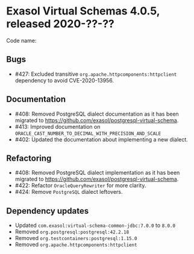 # Exasol Virtual Schemas 4.0.5, released 2020-??-??

Code name: 

## Bugs

* #427: Excluded transitive `org.apache.httpcomponents:httpclient` dependency to avoid CVE-2020-13956.

## Documentation

* #408: Removed PostgreSQL dialect documentation as it has been migrated to https://github.com/exasol/postgresql-virtual-schema.
* #413: Improved documentation on `ORACLE_CAST_NUMBER_TO_DECIMAL_WITH_PRECISION_AND_SCALE`
* #402: Updated the documentation about implementing a new dialect.

## Refactoring

* #408: Removed PostgreSQL dialect implementation as it has been migrated to https://github.com/exasol/postgresql-virtual-schema.
* #422: Refactor `OracleQueryRewriter` for more clarity.
* #424: Remove `PostgreSQL` dialect leftovers.

## Dependency updates

* Updated `com.exasol:virtual-schema-common-jdbc:7.0.0` to `8.0.0`
* Removed `org.postgresql:postgresql:42.2.18`
* Removed `org.testcontainers:postgresql:1.15.0`
* Removed `org.apache.httpcomponents:httpclient`
